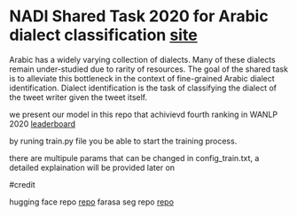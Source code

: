 # NADI Shared Task 2020 for Arabic dialect classification [site](https://sites.google.com/view/nadi-shared-task)
Arabic has a widely varying collection of dialects. Many of these dialects remain under-studied due to rarity of resources. The goal of the shared task is to alleviate this bottleneck in the context of fine-grained Arabic dialect identification. Dialect identification is the task of classifying the dialect of the tweet writer given the tweet itself.

we present our model in this repo that achivievd fourth ranking in WANLP 2020 [leaderboard](https://sites.google.com/view/nadi-shared-task/leaderboard?authuser=0)

by runing train.py file you be able to start the training process.

there are multipule params that can be changed in config_train.txt, a detailed explaination will be provided later on

#credit

hugging face repo [repo](https://sites.google.com/view/nadi-shared-task)
farasa seg repo [repo](https://github.com/drelhaj/OsmanReadability)
